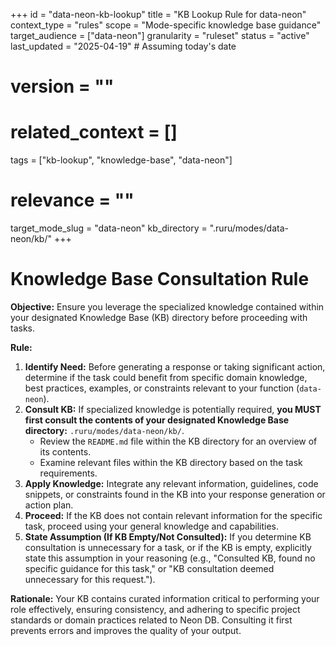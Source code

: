 +++
id = "data-neon-kb-lookup"
title = "KB Lookup Rule for data-neon"
context_type = "rules"
scope = "Mode-specific knowledge base guidance"
target_audience = ["data-neon"]
granularity = "ruleset"
status = "active"
last_updated = "2025-04-19" # Assuming today's date
# version = ""
# related_context = []
tags = ["kb-lookup", "knowledge-base", "data-neon"]
# relevance = ""
target_mode_slug = "data-neon"
kb_directory = ".ruru/modes/data-neon/kb/"
+++

# Knowledge Base Consultation Rule

**Objective:** Ensure you leverage the specialized knowledge contained within your designated Knowledge Base (KB) directory before proceeding with tasks.

**Rule:**

1.  **Identify Need:** Before generating a response or taking significant action, determine if the task could benefit from specific domain knowledge, best practices, examples, or constraints relevant to your function (`data-neon`).
2.  **Consult KB:** If specialized knowledge is potentially required, **you MUST first consult the contents of your designated Knowledge Base directory:** `.ruru/modes/data-neon/kb/`.
    *   Review the `README.md` file within the KB directory for an overview of its contents.
    *   Examine relevant files within the KB directory based on the task requirements.
3.  **Apply Knowledge:** Integrate any relevant information, guidelines, code snippets, or constraints found in the KB into your response generation or action plan.
4.  **Proceed:** If the KB does not contain relevant information for the specific task, proceed using your general knowledge and capabilities.
5.  **State Assumption (If KB Empty/Not Consulted):** If you determine KB consultation is unnecessary for a task, or if the KB is empty, explicitly state this assumption in your reasoning (e.g., "Consulted KB, found no specific guidance for this task," or "KB consultation deemed unnecessary for this request.").

**Rationale:** Your KB contains curated information critical to performing your role effectively, ensuring consistency, and adhering to specific project standards or domain practices related to Neon DB. Consulting it first prevents errors and improves the quality of your output.
